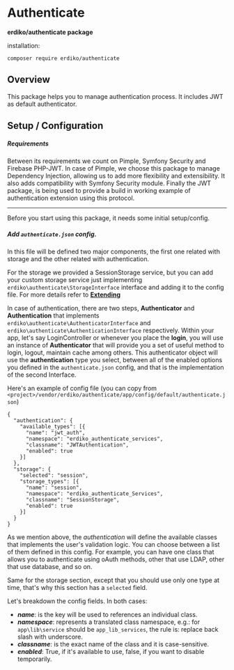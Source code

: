 # Authenticate

**erdiko/authenticate package**

installation:

    composer require erdiko/authenticate

## Overview

This package helps you to manage authentication process. 
It includes JWT as default authenticator.

## Setup / Configuration

##### Requirements

Between its requirements we count on Pimple, Symfony Security and Firebase PHP-JWT.
In case of Pimple, we choose this package to manage Dependency Injection, allowing us to add more flexibility and 
extensibility. It also adds compatibility with Symfony Security module. Finally the JWT package, is being used to 
provide a build in  working example of authentication extension using this protocol.

---

Before you start using this package, it needs some initial setup/config.

##### Add `authenticate.json` config.

In this file will be defined two major components, the first one related with storage and the other related with
authentication.

For the storage we provided a SessionStorage service, but you can add your custom storage service just implementing
`erdiko\authenticate\StorageInterface` interface and adding it to the config file. For more details refer to
**[Extending](extending/)**

In case of authentication, there are two steps, __Authenticator__ and __Authentication__ that implements 
`erdiko\authenticate\AuthenticatorInterface` and `erdiko\authenticate\AuthenticationInterface` respectively.
Within your app, let's say LoginController or whenever you place the __login__, you will use an instance of 
__Authenticator__ that will provide you a set of useful method to login, logout, maintain cache among others.
This authenticator object will use the __authentication__ type you select, between all of the enabled options you defined
in the `authenticate.json` config, and that is the implementation of the second Interface.

Here's an example of config file
(you can copy from `<project>/vendor/erdiko/authenticate/app/config/default/authenticate.json`)

```
{
  "authentication": {
    "available_types": [{
      "name": "jwt_auth",
      "namespace": "erdiko_authenticate_services",
      "classname": "JWTAuthentication",
      "enabled": true
    }]
  },
  "storage": {
    "selected": "session",
    "storage_types": [{
      "name": "session",
      "namespace": "erdiko_authenticate_Services",
      "classname": "SessionStorage",
      "enabled": true
    }]
  }
}
```  

As we mention above, the _authentication_ will define the available classes that
implements the user's validation logic. You can choose between a list of them defined in this config. For example, you
can have one class that allows you to authenticate using oAuth methods, other that use LDAP, other that use database,
and so on.

Same for the storage section, except that you should use only one type at time, that's why this section has a `selected`
field.

Let's breakdown the config fields.
In both cases:

* _**name**_: is the key will be used to references an individual class.
* _**namespace**_: represents a translated class namespace, e.g.: for `app\lib\service` should be `app_lib_services`,
the rule is: replace back slash with underscore.
* _**classname**_: is the exact name of the class and it is case-sensitive.
* _**enabled**_: True, if it's available to use, false, if you want to disable temporarily.